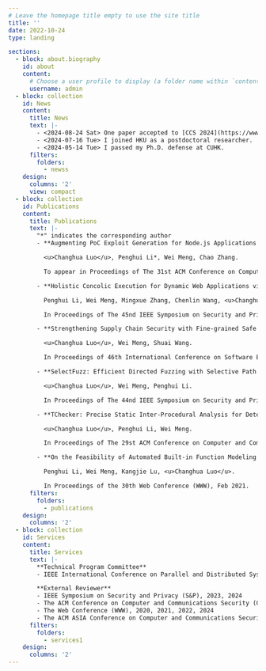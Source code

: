 ```yaml
---
# Leave the homepage title empty to use the site title
title: ''
date: 2022-10-24
type: landing

sections:
  - block: about.biography
    id: about
    content:
      # Choose a user profile to display (a folder name within `content/authors/`)
      username: admin
  - block: collection
    id: News
    content:
      title: News
      text: |-
        - <2024-08-24 Sat> One paper accepted to [CCS 2024](https://www.sigsac.org/ccs/CCS2024/).
        - <2024-07-16 Tue> I joined HKU as a postdoctoral researcher.
        - <2024-05-14 Tue> I passed my Ph.D. defense at CUHK.
      filters:
        folders:
          - newss
    design:
      columns: '2'
      view: compact
  - block: collection
    id: Publications
    content:
      title: Publications
      text: |-
        "*" indicates the corresponding author
        - **Augmenting PoC Exploit Generation for Node.js Applications using Test Suites**.

          <u>Changhua Luo</u>, Penghui Li*, Wei Meng, Chao Zhang. 

          To appear in Proceedings of The 31st ACM Conference on Computer and Communications Security (CCS).

        - **Holistic Concolic Execution for Dynamic Web Applications via Symbolic Interpreter Analysis**. 

          Penghui Li, Wei Meng, Mingxue Zhang, Chenlin Wang, <u>Changhua Luo</u>. 

          In Proceedings of The 45nd IEEE Symposium on Security and Privacy, May 2024.

        - **Strengthening Supply Chain Security with Fine-grained Safe Patch Identification**. 

          <u>Changhua Luo</u>, Wei Meng, Shuai Wang. 

          In Proceedings of 46th International Conference on Software Engineering (ICSE) (research track), April 2024.

        - **SelectFuzz: Efficient Directed Fuzzing with Selective Path Exploration**. 

          <u>Changhua Luo</u>, Wei Meng, Penghui Li.

          In Proceedings of The 44nd IEEE Symposium on Security and Privacy, May 2023.

        - **TChecker: Precise Static Inter-Procedural Analysis for Detecting Taint-Style Vulnerabilities in PHP Applications**. 

          <u>Changhua Luo</u>, Penghui Li, Wei Meng. 

          In Proceedings of The 29st ACM Conference on Computer and Communications Security (CCS), Nov 2022.

        - **On the Feasibility of Automated Built-in Function Modeling for PHP Symbolic Execution**. 

          Penghui Li, Wei Meng, Kangjie Lu, <u>Changhua Luo</u>. 

          In Proceedings of the 30th Web Conference (WWW), Feb 2021.
      filters:
        folders:
          - publications
    design:
      columns: '2'
  - block: collection
    id: Services
    content:
      title: Services
      text: |-
        **Technical Program Committee**
        - IEEE International Conference on Parallel and Distributed Systems (ICPADS), 2024

        **External Reviewer**
        - IEEE Symposium on Security and Privacy (S&P), 2023, 2024
        - The ACM Conference on Computer and Communications Security (CCS), 2021, 2022, 2023, 2024
        - The Web Conference (WWW), 2020, 2021, 2022, 2024
        - The ACM ASIA Conference on Computer and Communications Security (ASIACCS), 2021, 2022
      filters:
        folders:
          - services1
    design:
      columns: '2'
---
```

